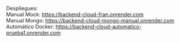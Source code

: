 Despliegues: 
<br>
Manual Mock: https://backend-cloud-fran.onrender.com
<br>
Manual Mongo: https://backend-cloud-mongo-manual.onrender.com
<br>
Automático Docker: https://backend-cloud-automatico-prueba1.onrender.com
